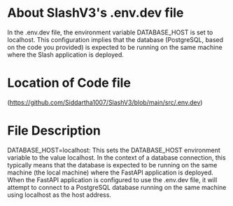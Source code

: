# About SlashV3's .env.dev file 
In the .env.dev file, the environment variable DATABASE_HOST is set to localhost. This configuration implies that the database (PostgreSQL, based on the code you provided) is expected to be running on the same machine where the Slash application is deployed.

# Location of Code file
(https://github.com/Siddartha1007/SlashV3/blob/main/src/.env.dev)

# File Description
DATABASE_HOST=localhost: This sets the DATABASE_HOST environment variable to the value localhost. In the context of a database connection, this typically means that the database is expected to be running on the same machine (the local machine) where the FastAPI application is deployed.
When the FastAPI application is configured to use the .env.dev file, it will attempt to connect to a PostgreSQL database running on the same machine using localhost as the host address.
